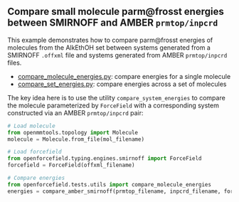 ## Compare small molecule parm@frosst energies between SMIRNOFF and AMBER `prmtop/inpcrd`

This example demonstrates how to compare parm@frosst energies of molecules from the AlkEthOH set between systems generated from a SMIRNOFF `.offxml` file and systems generated from AMBER `prmtop/inpcrd` files.

* [compare_molecule_energies.py](https://github.com/openforcefield/openforcefield/blob/master/examples/SMIRNOFF_comparison/compare_molecule_energies.py): compare energies for a single molecule
* [compare_set_energies.py](https://github.com/openforcefield/openforcefield/blob/master/examples/SMIRNOFF_comparison/compare_set_energies.py): compare energies across a set of molecules

The key idea here is to use the utility `compare_system_energies` to compare the molecule parameterized by `ForceField` with a corresponding system constructed via an AMBER `prmtop/inpcrd` pair:

```python
# Load molecule
from openmmtools.topology import Molecule
molecule = Molecule.from_file(mol_filename)

# Load forcefield
from openforcefield.typing.engines.smirnoff import ForceField
forcefield = ForceField(offxml_filename)

# Compare energies
from openforcefield.tests.utils import compare_molecule_energies
energies = compare_amber_smirnoff(prmtop_filename, inpcrd_filename, forcefield, molecule)
```
